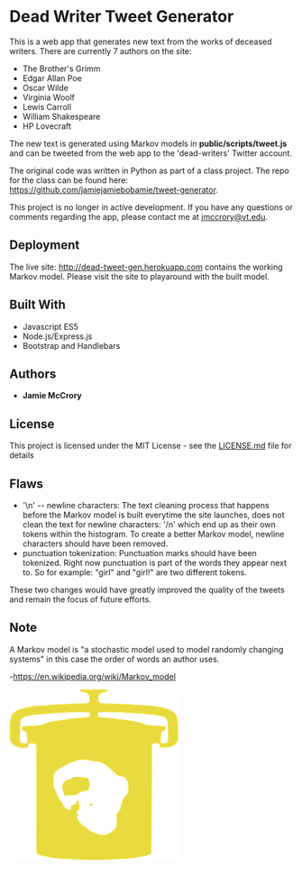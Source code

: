 # Dead Writer Tweet Generator

This is a web app that generates new text from the works of deceased writers.
There are currently 7 authors on the site:

* The Brother's Grimm
* Edgar Allan Poe
* Oscar Wilde
* Virginia Woolf
* Lewis Carroll
* William Shakespeare
* HP Lovecraft

The new text is generated using Markov models in **public/scripts/tweet.js** and can be tweeted from the web app to the 'dead-writers' Twitter account.

The original code was written in Python as part of a class project. The repo for the class can be found here: https://github.com/jamiejamiebobamie/tweet-generator.

This project is no longer in active development. If you have any questions or comments regarding the app, please contact me at jmccrory@vt.edu.

## Deployment

The live site: http://dead-tweet-gen.herokuapp.com contains the working Markov model. Please visit the site to playaround with the built model.

## Built With

* Javascript ES5
* Node.js/Express.js
* Bootstrap and Handlebars

## Authors

* **Jamie McCrory**

## License

This project is licensed under the MIT License - see the [LICENSE.md](LICENSE.md) file for details

## Flaws

* '\n' -- newline characters: The text cleaning process that happens before the Markov model is built everytime the site launches, does not clean the text for newline characters: '/n' which end up as their own tokens within the histogram. To create a better Markov model, newline characters should have been removed.
* punctuation tokenization: Punctuation marks should have been tokenized. Right now punctuation is part of the words they appear next to. So for example: "girl" and "girl!" are two different tokens.

These two changes would have greatly improved the quality of the tweets and remain the focus of future efforts.

## Note

A Markov model is "a stochastic model used to model randomly changing systems" in this case the order of words an author uses.

-https://en.wikipedia.org/wiki/Markov_model

![alt text](./public/imgs/icon_jar.png)
